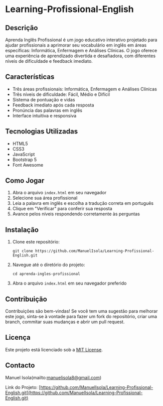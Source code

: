 # Learning-Profissional-English

## Descrição
Aprenda Inglês Profissional é um jogo educativo interativo projetado para ajudar profissionais a aprimorar seu vocabulário em inglês em áreas específicas: Informática, Enfermagem e Análises Clínicas. O jogo oferece uma experiência de aprendizado divertida e desafiadora, com diferentes níveis de dificuldade e feedback imediato.

## Características
- Três áreas profissionais: Informática, Enfermagem e Análises Clínicas
- Três níveis de dificuldade: Fácil, Médio e Difícil
- Sistema de pontuação e vidas
- Feedback imediato após cada resposta
- Pronúncia das palavras em inglês
- Interface intuitiva e responsiva

## Tecnologias Utilizadas
- HTML5
- CSS3
- JavaScript
- Bootstrap 5
- Font Awesome

## Como Jogar
1. Abra o arquivo `index.html` em seu navegador
2. Selecione sua área profissional
3. Leia a palavra em inglês e escolha a tradução correta em português
4. Clique em "Verificar" para conferir sua resposta
5. Avance pelos níveis respondendo corretamente às perguntas

## Instalação
1. Clone este repositório:
   ```
   git clone https://github.com/ManuelIsola/Learning-Profissional-English.git
   ```
2. Navegue até o diretório do projeto:
   ```
   cd aprenda-ingles-profissional
   ```
3. Abra o arquivo `index.html` em seu navegador preferido

## Contribuição
Contribuições são bem-vindas! Se você tem uma sugestão para melhorar este jogo, sinta-se à vontade para fazer um fork do repositório, criar uma branch, commitar suas mudanças e abrir um pull request.

## Licença
Este projeto está licenciado sob a [MIT License](https://opensource.org/licenses/MIT).

## Contacto
Manuel Isola(mailto:manuelisola8@gmail.com)

Link do Projeto: [https://github.com/ManuelIsola/Learning-Profissional-English.git](https://github.com/ManuelIsola/Learning-Profissional-English.git)
